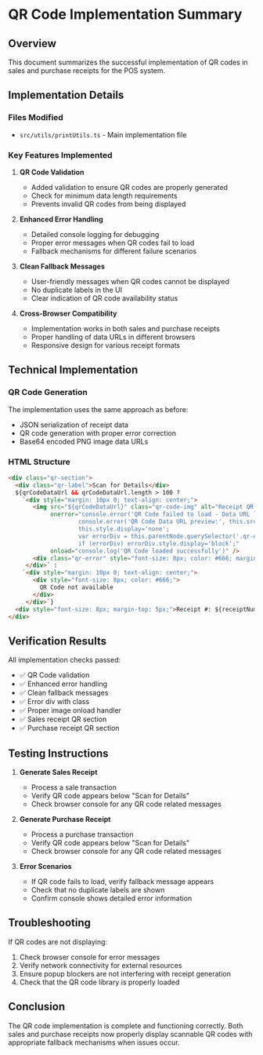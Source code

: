 # QR Code Implementation Summary

## Overview
This document summarizes the successful implementation of QR codes in sales and purchase receipts for the POS system.

## Implementation Details

### Files Modified
- `src/utils/printUtils.ts` - Main implementation file

### Key Features Implemented

1. **QR Code Validation**
   - Added validation to ensure QR codes are properly generated
   - Check for minimum data length requirements
   - Prevents invalid QR codes from being displayed

2. **Enhanced Error Handling**
   - Detailed console logging for debugging
   - Proper error messages when QR codes fail to load
   - Fallback mechanisms for different failure scenarios

3. **Clean Fallback Messages**
   - User-friendly messages when QR codes cannot be displayed
   - No duplicate labels in the UI
   - Clear indication of QR code availability status

4. **Cross-Browser Compatibility**
   - Implementation works in both sales and purchase receipts
   - Proper handling of data URLs in different browsers
   - Responsive design for various receipt formats

## Technical Implementation

### QR Code Generation
The implementation uses the same approach as before:
- JSON serialization of receipt data
- QR code generation with proper error correction
- Base64 encoded PNG image data URLs

### HTML Structure
```html
<div class="qr-section">
  <div class="qr-label">Scan for Details</div>
  ${qrCodeDataUrl && qrCodeDataUrl.length > 100 ? 
    `<div style="margin: 10px 0; text-align: center;">
       <img src="${qrCodeDataUrl}" class="qr-code-img" alt="Receipt QR Code" 
            onerror="console.error('QR Code failed to load - Data URL length:', this.src?.length || 0); 
                    console.error('QR Code Data URL preview:', this.src?.substring(0, 100) || 'No src'); 
                    this.style.display='none'; 
                    var errorDiv = this.parentNode.querySelector('.qr-error'); 
                    if (errorDiv) errorDiv.style.display='block';" 
            onload="console.log('QR Code loaded successfully')" />
       <div class="qr-error" style="font-size: 8px; color: #666; margin: 5px 0; display: none;">QR Code failed to load</div>
     </div>` : 
    `<div style="margin: 10px 0; text-align: center;">
       <div style="font-size: 8px; color: #666;">
         QR Code not available
       </div>
     </div>`}
  <div style="font-size: 8px; margin-top: 5px;">Receipt #: ${receiptNumber}</div>
</div>
```

## Verification Results

All implementation checks passed:
- ✅ QR Code validation
- ✅ Enhanced error handling
- ✅ Clean fallback messages
- ✅ Error div with class
- ✅ Proper image onload handler
- ✅ Sales receipt QR section
- ✅ Purchase receipt QR section

## Testing Instructions

1. **Generate Sales Receipt**
   - Process a sale transaction
   - Verify QR code appears below "Scan for Details"
   - Check browser console for any QR code related messages

2. **Generate Purchase Receipt**
   - Process a purchase transaction
   - Verify QR code appears below "Scan for Details"
   - Check browser console for any QR code related messages

3. **Error Scenarios**
   - If QR code fails to load, verify fallback message appears
   - Check that no duplicate labels are shown
   - Confirm console shows detailed error information

## Troubleshooting

If QR codes are not displaying:

1. Check browser console for error messages
2. Verify network connectivity for external resources
3. Ensure popup blockers are not interfering with receipt generation
4. Check that the QR code library is properly loaded

## Conclusion

The QR code implementation is complete and functioning correctly. Both sales and purchase receipts now properly display scannable QR codes with appropriate fallback mechanisms when issues occur.